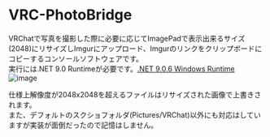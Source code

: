 # VRC-PhotoBridge

VRChatで写真を撮影した際に必要に応じてImagePadで表示出来るサイズ(2048)にリサイズしImgurにアップロード、Imgurのリンクをクリップボードにコピーするコンソールソフトウェアです。  
実行には.NET 9.0 Runtimeが必要です。[.NET 9.0.6 Windows Runtime](https://dotnet.microsoft.com/ja-jp/download/dotnet/thank-you/runtime-9.0.6-windows-x64-installer)
![image](https://github.com/user-attachments/assets/2ba2f01d-ad74-43a6-8437-5c9932815add)

仕様上解像度が2048x2048を超えるファイルはリサイズされた画像で上書きされます。  
また、デフォルトのスクショフォルダ(Pictures/VRChat)以外にも対応はしていますが実装が面倒だったので記憶はしません。  
